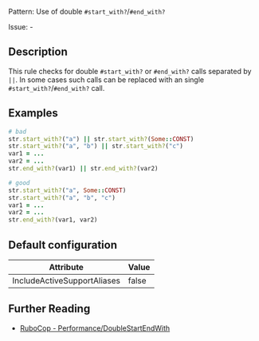 Pattern: Use of double `#start_with?`/`#end_with?`

Issue: -

## Description

This rule checks for double `#start_with?` or `#end_with?` calls separated by `||`. In some cases such calls can be replaced with an single `#start_with?`/`#end_with?` call.

## Examples

```ruby
# bad
str.start_with?("a") || str.start_with?(Some::CONST)
str.start_with?("a", "b") || str.start_with?("c")
var1 = ...
var2 = ...
str.end_with?(var1) || str.end_with?(var2)

# good
str.start_with?("a", Some::CONST)
str.start_with?("a", "b", "c")
var1 = ...
var2 = ...
str.end_with?(var1, var2)
```

## Default configuration

Attribute | Value
--- | ---
IncludeActiveSupportAliases | false

## Further Reading

* [RuboCop - Performance/DoubleStartEndWith](https://github.com/rubocop-hq/rubocop-performance/blob/master/manual/cops_performance.md#performancedoublestartendwith)

